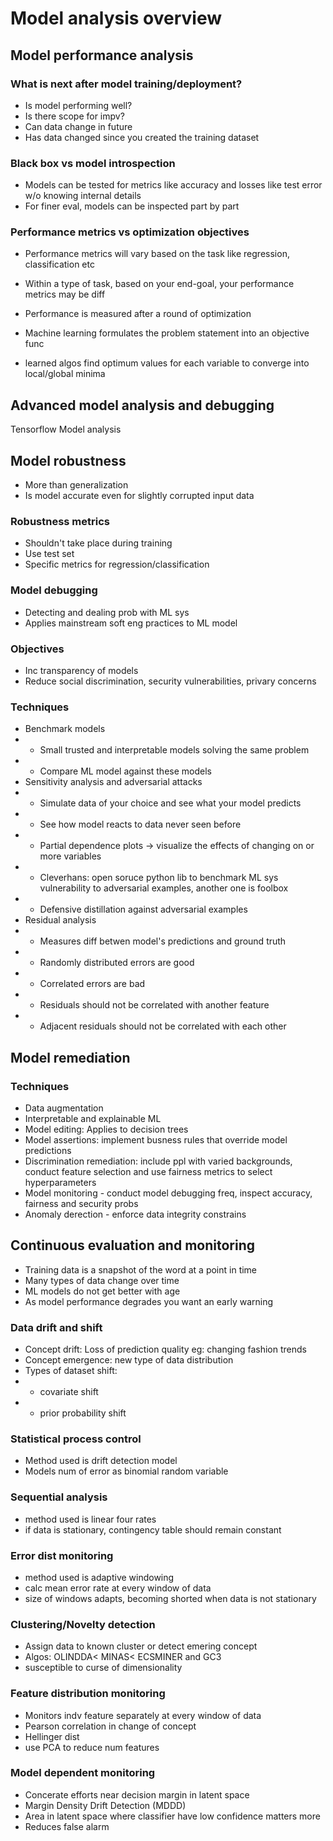 # Model analysis overview

## Model performance analysis

### What is next after model training/deployment?

- Is model performing well?
- Is there scope for impv?
- Can data change in future
- Has data changed since you created the training dataset

### Black box vs model introspection

- Models can be tested for metrics like accuracy and losses like test error w/o knowing internal details
- For finer eval, models can be inspected part by part

### Performance metrics vs optimization objectives

- Performance metrics will vary based on the task like regression, classification etc
- Within a type of task, based on your end-goal, your performance metrics may be diff
- Performance is measured after a round of optimization

- Machine learning formulates the problem statement into an objective func
- learned algos find optimum values for each variable to converge into local/global minima

## Advanced model analysis and debugging

Tensorflow Model analysis

## Model robustness
- More than generalization
- Is model accurate even for slightly corrupted input data

### Robustness metrics
- Shouldn't take place during training
- Use test set
- Specific metrics for regression/classification

### Model debugging
- Detecting and dealing prob with ML sys
- Applies mainstream soft eng practices to ML model

### Objectives
- Inc transparency of models
- Reduce social discrimination, security vulnerabilities, privary concerns

### Techniques
- Benchmark models
- - Small trusted and interpretable models solving the same problem
- - Compare ML model against these models
- Sensitivity analysis and adversarial attacks
- - Simulate data of your choice and see what your model predicts
- - See how model reacts to data never seen before
- - Partial dependence plots -> visualize the effects of changing on or more variables
- - Cleverhans: open soruce python lib to benchmark ML sys vulnerability to adversarial examples, another one is foolbox
- - Defensive distillation against adversarial examples
- Residual analysis
- - Measures diff betwen model's predictions and ground truth
- - Randomly distributed errors are good
- - Correlated errors are bad
- - Residuals should not be correlated with another feature
- - Adjacent residuals should not be correlated with each other

## Model remediation

### Techniques
- Data augmentation
- Interpretable and explainable ML
- Model editing: Applies to decision trees
- Model assertions: implement busness rules that override model predictions
- Discrimination remediation: include ppl with varied backgrounds, conduct feature selection and use fairness metrics to select hyperparameters
- Model monitoring - conduct model debugging freq, inspect accuracy, fairness and security probs
- Anomaly derection - enforce data integrity constrains

## Continuous evaluation and monitoring

- Training data is a snapshot of the word at a point in time
- Many types of data change over time
- ML models do not get better with age
- As model performance degrades you want an early warning

### Data drift and shift
- Concept drift: Loss of prediction quality eg: changing fashion trends
- Concept emergence: new type of data distribution
- Types of dataset shift:
- - covariate shift
- - prior probability shift

### Statistical process control
- Method used is drift detection model
- Models num of error as binomial random variable
### Sequential analysis
- method used is linear four rates
- if data is stationary, contingency table should remain constant
### Error dist monitoring
- method used is adaptive windowing
- calc mean error rate at every window of data
- size of windows adapts, becoming shorted when data is not stationary

### Clustering/Novelty detection
- Assign data to known cluster or detect emering concept
- Algos: OLINDDA< MINAS< ECSMINER and GC3
- susceptible to curse of dimensionality

### Feature distribution monitoring
- Monitors indv feature separately at every window of data
- Pearson correlation in change of concept
- Hellinger dist
- use PCA to reduce num features

### Model dependent monitoring
- Concerate efforts near decision margin in latent space
- Margin Density Drift Detection (MDDD)
- Area in latent space where classifier have low confidence matters more
- Reduces false alarm
